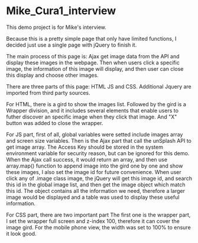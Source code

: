 # Mike_Cura1_interview
This demo project is for Mike's interview.

Because this is a pretty simple page that only have limited functions, I decided just use a single page with jQuery to finish it.

The main process of this page is: Ajax get image data from the API and display these images in the webpage. Then when users click a specific image, the information of this image will display, and then user can close this display and choose other images.

There are three parts of this page: HTML JS and CSS. Additional Jquery are imported from third party sources.

For HTML, there is a gird to show the images list. 
Followed by the gird is a Wrapper division, and it includes several elements that enable users to futher discover an specific image when they click that image. And "X" button was added to close the wrapper.

For JS part, first of all, global variables were setted include images array and screen size variables.
Then is the Ajax part that call the unSplash API to get image array. The Access Key should be stored in the system environment variable for security reason, but can be ignored for this demo.
When the Ajax call success, it would return an array, and then use array.map() function to append image into the gird one by one and show these images, I also set the image id for future convenience.
When user click any of .image class image, the jQuery will get this image id, and search this id in the global image list, and  then get the image object which match this id. The object contains all the information we need, therefore a larger image would be displayed and a table was used to display these useful information.

For CSS part, there are two important part
The first one is the wrapper part, I set the wrapper full screen and z-index 100, therefore it can cover the image gird. 
For the mobile phone view, the width was set to 100% to ensure it look good.
